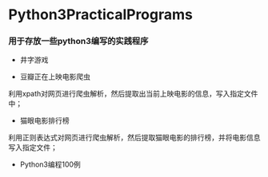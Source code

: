 # Python3PracticalPrograms
### 用于存放一些python3编写的实践程序

- 井字游戏

- 豆瓣正在上映电影爬虫

利用xpath对网页进行爬虫解析，然后提取出当前上映电影的信息，写入指定文件中；

- 猫眼电影排行榜

利用正则表达式对网页进行爬虫解析，然后提取猫眼电影的排行榜，并将电影信息写入指定文件；

- Python3编程100例
